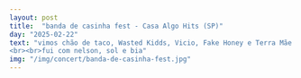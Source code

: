 ```yaml
---
layout: post
title:  "banda de casinha fest - Casa Algo Hits (SP)"
day: "2025-02-22"
text: "vimos chão de taco, Wasted Kidds, Vicio, Fake Honey e Terra Mãe
<br><br>fui com nelson, sol e bia"
img: "/img/concert/banda-de-casinha-fest.jpg"
---
```

